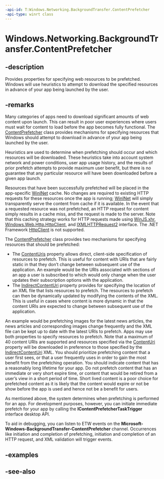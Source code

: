 ```yaml
---
-api-id: T:Windows.Networking.BackgroundTransfer.ContentPrefetcher
-api-type: winrt class
---
```


<!-- Class syntax.
public class ContentPrefetcher 
-->

# Windows.Networking.BackgroundTransfer.ContentPrefetcher

## -description
Provides properties for specifying web resources to be prefetched. Windows will use heuristics to attempt to download the specified resources in advance of your app being launched by the user.

## -remarks
Many categories of apps need to download significant amounts of web content upon launch. This can result in poor user experiences where users must wait for content to load before the app becomes fully functional. The [ContentPrefetcher](contentprefetcher.md) class provides mechanisms for specifying resources that Windows should attempt to download in advance of your app being launched by the user.

Heuristics are used to determine when prefetching should occur and which resources will be downloaded. These heuristics take into account system network and power conditions, user app usage history, and the results of prior prefetch attempts to provide maximum user benefit, but there is no guarantee that any particular resource will have been downloaded before a given app launch.

Resources that have been successfully prefetched will be placed in the app-specific [WinINet](http://msdn.microsoft.com/library/0a06f2af-957a-4dff-a8cc-187370181b5c) cache. No changes are required to existing HTTP requests for these resources once the app is running; [WinINet](http://msdn.microsoft.com/library/0a06f2af-957a-4dff-a8cc-187370181b5c) will simply transparently serve the content from cache if it is available. In the event that a requested resource was not prefetched, an HTTP request for content simply results in a cache miss, and the request is made to the server. Note that this caching strategy works for HTTP requests made using [WinJS.xhr](http://msdn.microsoft.com/library/62fc3e32-3d52-4654-8807-8c0563150f01), [Windows.Web.Http.HttpClient](../windows.web.http/httpclient.md), and [IXMLHTTPRequest2](https://msdn.microsoft.com/library/windows/desktop/hh831151(v=vs.85).aspx) interface. The .NET Framework  [HttpClient](http://go.microsoft.com/fwlink/p/?linkid=239962) is not supported.

The [ContentPrefetcher](contentprefetcher.md) class provides two mechanisms for specifying resources that should be prefetched:


+ The [ContentUris](contentprefetcher_contenturis.md) property allows direct, client-side specification of resources to prefetch. This is useful for content with URIs that are fairly static in that they don’t change between subsequent use of the application. An example would be the URIs associated with sections of an app a user is subscribed to which would only change when the user updates their subscription options with the application.
+ The [IndirectContentUri](contentprefetcher_indirectcontenturi.md) property provides for specifying the location of an XML file that lists resources to prefetch. The resources to prefetch can then be dynamically updated by modifying the contents of the XML. This is useful in cases where content is more dynamic in that the content URIs are expected to change between subsequent use of the application.

An example would be prefetching images for the latest news articles, the news articles and corresponding images change frequently and the XML file can be kept up to date with the latest URIs to prefetch. Apps may use both properties to specify resources to prefetch. Note that a maximum of 40 content URIs are supported and resources specified via the [ContentUri](contentprefetcher_contenturis.md) property will be downloaded in preference to those specified by the [IndirectContentUri](contentprefetcher_indirectcontenturi.md) XML.
You should prioritize prefetching content that a user first sees, or that a user frequently uses in order to gain the most benefit from the prefetching operation. You should indicate content that has a reasonably long lifetime for your app. Do not prefetch content that has an immediate or very short expire time, or content that would be retired from a user’s view in a short period of time. Short lived content is a poor choice for prefetched content as it is likely that the content would expire or not be show before the app is used and hence not be a benefit for users.

As mentioned above, the system determines when prefetching is performed for an app. For development purposes, however, you can initiate immediate prefetch for your app by calling the **IContentPrefetcherTaskTrigger** interface desktop API.

To aid in debugging, you can listen to ETW events on the **Microsoft-Windows-BackgroundTransfer-ContentPrefetcher** channel. Occurrences like initiation and completion of prefetching, initiation and completion of an HTTP request, and XML validation will trigger events.

## -examples

## -see-also